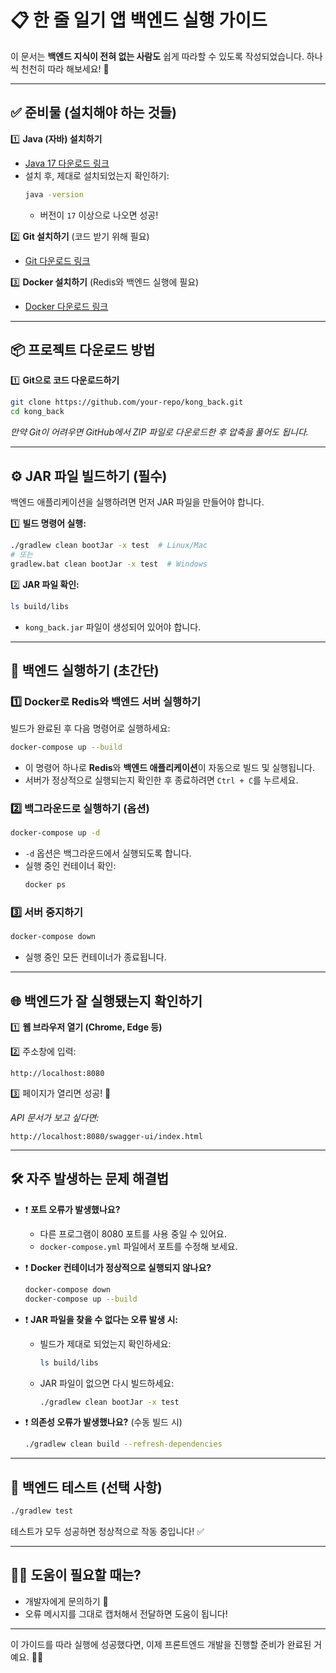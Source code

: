 ﻿# 📋 한 줄 일기 앱 백엔드 실행 가이드

이 문서는 **백엔드 지식이 전혀 없는 사람도** 쉽게 따라할 수 있도록 작성되었습니다. 하나씩 천천히 따라 해보세요! 🚀

---

## ✅ 준비물 (설치해야 하는 것들)

1️⃣ **Java (자바) 설치하기**
- [Java 17 다운로드 링크](https://www.oracle.com/java/technologies/javase-jdk17-downloads.html)
- 설치 후, 제대로 설치되었는지 확인하기:
  ```bash
  java -version
  ```
  - 버전이 `17` 이상으로 나오면 성공!

2️⃣ **Git 설치하기** (코드 받기 위해 필요)
- [Git 다운로드 링크](https://git-scm.com/downloads)

3️⃣ **Docker 설치하기** (Redis와 백엔드 실행에 필요)
- [Docker 다운로드 링크](https://www.docker.com/products/docker-desktop/)

---

## 📦 프로젝트 다운로드 방법

1️⃣ **Git으로 코드 다운로드하기**
```bash
git clone https://github.com/your-repo/kong_back.git
cd kong_back
```

*만약 Git이 어려우면 GitHub에서 ZIP 파일로 다운로드한 후 압축을 풀어도 됩니다.*

---

## ⚙️ JAR 파일 빌드하기 (필수)

백엔드 애플리케이션을 실행하려면 먼저 JAR 파일을 만들어야 합니다.

1️⃣ **빌드 명령어 실행:**
```bash
./gradlew clean bootJar -x test  # Linux/Mac
# 또는
gradlew.bat clean bootJar -x test  # Windows
```

2️⃣ **JAR 파일 확인:**
```bash
ls build/libs
```
- `kong_back.jar` 파일이 생성되어 있어야 합니다.

---

## 🚀 백엔드 실행하기 (초간단)

### 1️⃣ **Docker로 Redis와 백엔드 서버 실행하기**

빌드가 완료된 후 다음 명령어로 실행하세요:
```bash
docker-compose up --build
```
- 이 명령어 하나로 **Redis**와 **백엔드 애플리케이션**이 자동으로 빌드 및 실행됩니다.
- 서버가 정상적으로 실행되는지 확인한 후 종료하려면 `Ctrl + C`를 누르세요.

### 2️⃣ **백그라운드로 실행하기 (옵션)**
```bash
docker-compose up -d
```
- `-d` 옵션은 백그라운드에서 실행되도록 합니다.
- 실행 중인 컨테이너 확인:
  ```bash
  docker ps
  ```

### 3️⃣ **서버 중지하기**
```bash
docker-compose down
```
- 실행 중인 모든 컨테이너가 종료됩니다.

---

## 🌐 백엔드가 잘 실행됐는지 확인하기

1️⃣ **웹 브라우저 열기 (Chrome, Edge 등)**

2️⃣ 주소창에 입력:
```
http://localhost:8080
```

3️⃣ 페이지가 열리면 성공! 🎉

*API 문서가 보고 싶다면:*
```
http://localhost:8080/swagger-ui/index.html
```

---

## 🛠️ 자주 발생하는 문제 해결법

- ❗ **포트 오류가 발생했나요?**
  - 다른 프로그램이 8080 포트를 사용 중일 수 있어요.
  - `docker-compose.yml` 파일에서 포트를 수정해 보세요.

- ❗ **Docker 컨테이너가 정상적으로 실행되지 않나요?**
  ```bash
  docker-compose down
  docker-compose up --build
  ```

- ❗ **JAR 파일을 찾을 수 없다는 오류 발생 시:**
  - 빌드가 제대로 되었는지 확인하세요:
    ```bash
    ls build/libs
    ```
  - JAR 파일이 없으면 다시 빌드하세요:
    ```bash
    ./gradlew clean bootJar -x test
    ```

- ❗ **의존성 오류가 발생했나요?** (수동 빌드 시)
  ```bash
  ./gradlew clean build --refresh-dependencies
  ```

---

## 🚀 백엔드 테스트 (선택 사항)

```bash
./gradlew test
```

테스트가 모두 성공하면 정상적으로 작동 중입니다! ✅

---

## 🙋‍♂️ 도움이 필요할 때는?

- 개발자에게 문의하기 📩
- 오류 메시지를 그대로 캡처해서 전달하면 도움이 됩니다!

---

이 가이드를 따라 실행에 성공했다면, 이제 프론트엔드 개발을 진행할 준비가 완료된 거예요. 👏🎉
